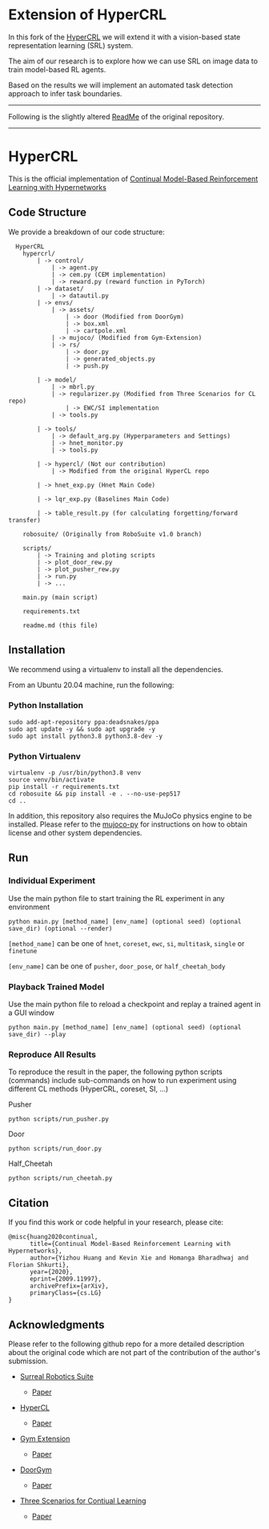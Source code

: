 # Extension of HyperCRL

In this fork of the [HyperCRL](https://github.com/rvl-lab-utoronto/HyperCRL) we will extend it with a vision-based state representation learning (SRL) system.

The aim of our research is to explore how we can use SRL on image data to train model-based RL agents.

Based on the results we will implement an automated task detection approach to infer task boundaries.

***

Following is the slightly altered [ReadMe](https://github.com/rvl-lab-utoronto/HyperCRL/blob/master/readme.md) of the original repository.

***

# HyperCRL

This is the official implementation of [Continual Model-Based Reinforcement Learning with Hypernetworks](https://arxiv.org/abs/2009.11997)

## Code Structure

We provide a breakdown of our code structure:
```
  HyperCRL
    hypercrl/
        | -> control/
            | -> agent.py
            | -> cem.py (CEM implementation)
            | -> reward.py (reward function in PyTorch)
        | -> dataset/
            | -> datautil.py
        | -> envs/
            | -> assets/
                | -> door (Modified from DoorGym)
                | -> box.xml
                | -> cartpole.xml
            | -> mujoco/ (Modified from Gym-Extension)
            | -> rs/
                | -> door.py
                | -> generated_objects.py
                | -> push.py
    
        | -> model/
            | -> mbrl.py
            | -> regularizer.py (Modified from Three Scenarios for CL repo)
                | -> EWC/SI implementation
            | -> tools.py

        | -> tools/
            | -> default_arg.py (Hyperparameters and Settings)
            | -> hnet_monitor.py
            | -> tools.py

        | -> hypercl/ (Not our contribution)
            | -> Modified from the original HyperCL repo

        | -> hnet_exp.py (Hnet Main Code)

        | -> lqr_exp.py (Baselines Main Code)

        | -> table_result.py (for calculating forgetting/forward transfer)
    
    robosuite/ (Originally from RoboSuite v1.0 branch)

    scripts/
        | -> Training and ploting scripts
        | -> plot_door_rew.py
        | -> plot_pusher_rew.py
        | -> run.py
        | -> ...

    main.py (main script)

    requirements.txt

    readme.md (this file)
  ```

## Installation

We recommend using a virtualenv to install all the dependencies.

From an Ubuntu 20.04 machine, run the following:

### Python Installation
```
sudo add-apt-repository ppa:deadsnakes/ppa
sudo apt update -y && sudo apt upgrade -y
sudo apt install python3.8 python3.8-dev -y
```

### Python Virtualenv
```
virtualenv -p /usr/bin/python3.8 venv
source venv/bin/activate
pip install -r requirements.txt
cd robosuite && pip install -e . --no-use-pep517
cd ..
```

In addition, this repository also requires the MuJoCo physics engine to be installed. Please refer to the [mujoco-py](https://github.com/openai/mujoco-py) for instructions on how to obtain license and other system dependencies.

## Run

### Individual Experiment

Use the main python file to start training the RL experiment in any environment

```
python main.py [method_name] [env_name] (optional seed) (optional save_dir) (optional --render)
```

```[method_name]``` can be one of ```hnet```, ```coreset```, ```ewc```, ```si```, ```multitask```, ```single``` or ```finetune```

```[env_name]``` can be one of ```pusher```, ```door_pose```, or ```half_cheetah_body```

### Playback Trained Model
Use the main python file to reload a checkpoint and replay a trained agent in a GUI window
```
python main.py [method_name] [env_name] (optional seed) (optional save_dir) --play
```

### Reproduce All Results
To reproduce the result in the paper, the following python scripts (commands) include sub-commands on how to run experiment using different CL methods (HyperCRL, coreset, SI, ...)

Pusher
```
python scripts/run_pusher.py
```

Door
```
python scripts/run_door.py
```

Half_Cheetah
```
python scripts/run_cheetah.py
```

## Citation
If you find this work or code helpful in your research, please cite:

```
@misc{huang2020continual,
      title={Continual Model-Based Reinforcement Learning with Hypernetworks}, 
      author={Yizhou Huang and Kevin Xie and Homanga Bharadhwaj and Florian Shkurti},
      year={2020},
      eprint={2009.11997},
      archivePrefix={arXiv},
      primaryClass={cs.LG}
}
```

## Acknowledgments

Please refer to the following github repo for a more detailed description about the original code which are not part of the contribution of the author's submission.

* [Surreal Robotics Suite](https://github.com/StanfordVL/robosuite)

  * [Paper](http://proceedings.mlr.press/v87/fan18a.html)

* [HyperCL](https://github.com/chrhenning/hypercl)
  * [Paper](https://arxiv.org/abs/1906.00695)

* [Gym Extension](https://github.com/Breakend/gym-extensions)
  * [Paper](https://arxiv.org/abs/1708.04352)

* [DoorGym](https://github.com/PSVL/DoorGym)
    * [Paper](https://arxiv.org/abs/1908.01887)

* [Three Scenarios for Contiual Learning](https://github.com/GMvandeVen/continual-learning)
  * [Paper](https://arxiv.org/abs/1904.07734)
